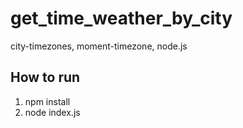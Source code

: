 # get_time_weather_by_city
city-timezones, moment-timezone, node.js
## How to run
1. npm install
2. node index.js
